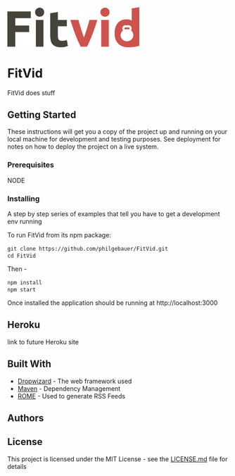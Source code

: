 <img src="server/media/FitVid.png" width="300">

<!-- # ![FitVid](server/media/FitVid.png =250x) -->


# FitVid

FitVid does stuff

## Getting Started

These instructions will get you a copy of the project up and running on your local machine for development and testing purposes. See deployment for notes on how to deploy the project on a live system.

### Prerequisites

NODE

### Installing

A step by step series of examples that tell you have to get a development env running

To run FitVid from its npm package:

```
git clone https://github.com/philgebauer/FitVid.git
cd FitVid
```

Then -

```
npm install
npm start

```

Once installed the application should be running at http://localhost:3000


## Heroku

link to future Heroku site

## Built With

* [Dropwizard](http://www.dropwizard.io/1.0.2/docs/) - The web framework used
* [Maven](https://maven.apache.org/) - Dependency Management
* [ROME](https://rometools.github.io/rome/) - Used to generate RSS Feeds


## Authors


## License

This project is licensed under the MIT License - see the [LICENSE.md](LICENSE.md) file for details
